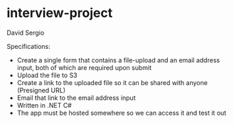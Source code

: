 # interview-project

David Sergio

Specifications: 
 * Create a single form that contains a file-upload and an email address input, both of which are required upon submit
 * Upload the file to S3
 * Create a link to the uploaded file so it can be shared with anyone (Presigned URL)
 * Email that link to the email address input
 * Written in .NET C# 
 * The app must be hosted somewhere so we can access it and test it out

